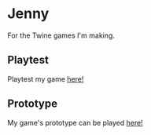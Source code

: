 # Jenny

For the Twine games I'm making.

## Playtest
Playtest my game [here!](playtest/playtest)

## Prototype
My game's prototype can be played [here!](prototype/Nicos_Happy_Day.html)
